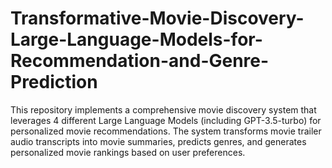 # Transformative-Movie-Discovery-Large-Language-Models-for-Recommendation-and-Genre-Prediction
This repository implements a comprehensive movie discovery system that leverages 4 different Large Language Models (including GPT-3.5-turbo) for personalized movie recommendations. The system transforms movie trailer audio transcripts into movie summaries, predicts genres, and generates personalized movie rankings based on user preferences.
